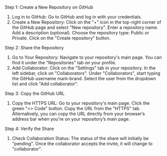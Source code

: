 Step 1: Create a New Repository on GitHub
1.	Log in to GitHub: Go to GitHub and log in with your credentials.
2.	Create a New Repository:
	Click on the "+" icon in the top-right corner of the GitHub page and select "New repository".
	Enter a repository name.
	Add a description (optional).
	Choose the repository type: Public or Private.
	Click on the "Create repository" button.

Step 2: Share the Repository
1.	Go to Your Repository:
	Navigate to your repository's main page. You can find it under the "Repositories" tab on your profile.
2.	Add Collaborator:
	Click on the "Settings" tab in your repository.
	In the left sidebar, click on "Collaborators".
    Under "Collaborators", start typing the GitHub username mark-brand.
	Select the user from the dropdown list and click "Add collaborator".

Step 3: Copy the GitHub URL
1.	Copy the HTTPS URL:
	Go to your repository's main page.
	Click the green "<> Code" button.
	Copy the URL from the "HTTPS" tab.
Alternatively, you can copy the URL directly from your browser’s address bar when you're on your repository’s main page.

Step 4: Verify the Share
1.	Check Collaboration Status:
    The status of the share will initially be "pending".
	Once the collaborator accepts the invite, it will change to "collaborator".
